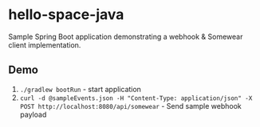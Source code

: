 # hello-space-java
Sample Spring Boot application demonstrating a webhook &amp; Somewear client implementation.

## Demo 
1. `./gradlew bootRun` - start application
2. `curl -d @sampleEvents.json -H "Content-Type: application/json" -X POST http://localhost:8080/api/somewear` - Send sample webhook payload
